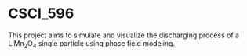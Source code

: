 # CSCI_596

This project aims to simulate and visualize the discharging process of a LiMn<sub>2</sub>O<sub>4</sub> single particle using phase field modeling.
